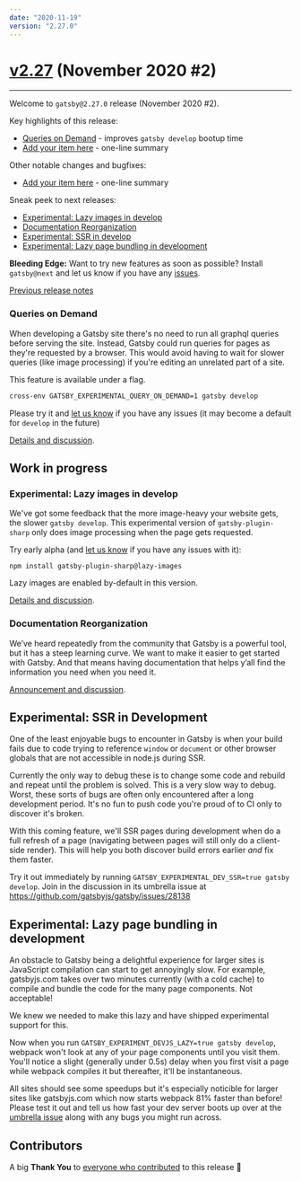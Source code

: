 ```yaml
---
date: "2020-11-19"
version: "2.27.0"
---
```


# [v2.27](https://github.com/gatsbyjs/gatsby/compare/gatsby@2.27.0-next.0...gatsby@2.27.0) (November 2020 #2)

---

Welcome to `gatsby@2.27.0` release (November 2020 #2).

Key highlights of this release:

- [Queries on Demand](#queries-on-demand) - improves `gatsby develop` bootup time
- [Add your item here](#link-to-header) - one-line summary

Other notable changes and bugfixes:

- [Add your item here](#link-to-header) - one-line summary

Sneak peek to next releases:

- [Experimental: Lazy images in develop](#experimental-lazy-images-in-develop)
- [Documentation Reorganization](#documentation-reorganization)
- [Experimental: SSR in develop](#experimental-ssr-in-development)
- [Experimental: Lazy page bundling in development](#experimental-lazy-page-bundling-in-development)

**Bleeding Edge:** Want to try new features as soon as possible? Install `gatsby@next` and let us know
if you have any [issues](https://github.com/gatsbyjs/gatsby/issues).

[Previous release notes](../v2.26/index.md)

### Queries on Demand

When developing a Gatsby site there's no need to run all graphql queries before serving the site.
Instead, Gatsby could run queries for pages as they're requested by a browser.
This would avoid having to wait for slower queries (like image processing) if you're editing an unrelated part of a site.

This feature is available under a flag.

```sh
cross-env GATSBY_EXPERIMENTAL_QUERY_ON_DEMAND=1 gatsby develop
```

Please try it and [let us know](https://github.com/gatsbyjs/gatsby/discussions/27620) if you have any issues
(it may become a default for `develop` in the future)

[Details and discussion](https://github.com/gatsbyjs/gatsby/discussions/27620).

## Work in progress

### Experimental: Lazy images in develop

We've got some feedback that the more image-heavy your website gets, the slower `gatsby develop`.
This experimental version of `gatsby-plugin-sharp` only does image processing when the page gets requested.

Try early alpha (and [let us know](https://github.com/gatsbyjs/gatsby/discussions/27603) if you have any issues with it):

```
npm install gatsby-plugin-sharp@lazy-images
```

Lazy images are enabled by-default in this version.

[Details and discussion](https://github.com/gatsbyjs/gatsby/discussions/27603).

### Documentation Reorganization

We’ve heard repeatedly from the community that Gatsby is a powerful tool,
but it has a steep learning curve. We want to make it easier to get started with Gatsby.
And that means having documentation that helps y’all find the information you need when you need it.

[Announcement and discussion](https://github.com/gatsbyjs/gatsby/discussions/27856).

## Experimental: SSR in Development
One of the least enjoyable bugs to encounter in Gatsby is when your build fails due to code trying to reference `window` or `document` or other browser globals that are not accessible in node.js during SSR.

Currently the only way to debug these is to change some code and rebuild and repeat until the problem is solved. This is a very slow way to debug. Worst, these sorts of bugs are often only encountered after a long development period. It's no fun to push code you're proud of to CI only to discover it's broken.

With this coming feature, we'll SSR pages during development when do a full refresh of a page (navigating between pages will still only do a client-side render). This will help you both discover build errors earlier _and_ fix them faster.

Try it out immediately by running `GATSBY_EXPERIMENTAL_DEV_SSR=true gatsby develop`. Join in the discussion in its umbrella issue at https://github.com/gatsbyjs/gatsby/issues/28138

## Experimental: Lazy page bundling in development
An obstacle to Gatsby being a delightful experience for larger sites is JavaScript compilation can start to get annoyingly slow. For example, gatsbyjs.com takes over two minutes currently (with a cold cache) to compile and bundle the code for the many page components. Not acceptable!

We knew we needed to make this lazy and have shipped experimental support for this.

Now when you run `GATSBY_EXPERIMENT_DEVJS_LAZY=true gatsby develop`, webpack won't look at any of your page components until you visit them. You'll notice a slight (generally under 0.5s) delay when you first visit a page while webpack compiles it but thereafter, it'll be instantaneous.

All sites should see some speedups but it's especially noticible for larger sites like gatsbyjs.com which now starts webpack 81% faster than before! Please test it out and tell us how fast your dev server boots up over at the [umbrella issue](https://github.com/gatsbyjs/gatsby/issues/28138) along with any bugs you might run across.

## Contributors

A big **Thank You** to [everyone who contributed](https://github.com/gatsbyjs/gatsby/compare/gatsby@2.27.0-next.0...gatsby@2.27.0) to this release 💜
